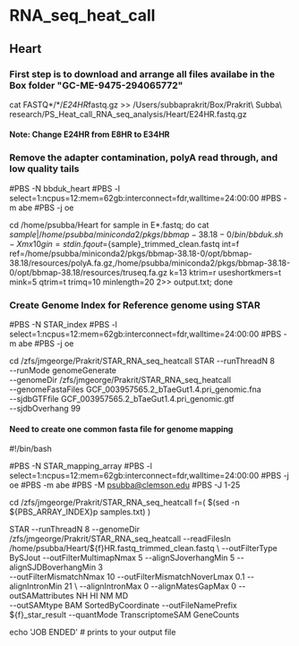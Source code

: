 # RNA_seq_heat_call
## Heart
### First step is to download and arrange all files availabe in the Box folder "GC-ME-9475-294065772"
cat FASTQ*/*/*E24HR*fastq.gz >> /Users/subbaprakrit/Box/Prakrit\ Subba\ research/PS_Heat_call_RNA_seq_analysis/Heart/E24HR.fastq.gz
#### Note: Change E24HR from E8HR to E34HR 

### Remove the adapter contamination, polyA read through, and low quality tails

#PBS -N bbduk_heart 
#PBS -l select=1:ncpus=12:mem=62gb:interconnect=fdr,walltime=24:00:00 
#PBS -m abe 
#PBS -j oe

cd /home/psubba/Heart
for sample in E*.fastq; do cat $sample | /home/psubba/miniconda2/pkgs/bbmap-38.18-0/bin/bbduk.sh -Xmx10g in=stdin.fq out=${sample}_trimmed_clean.fastq int=f ref=/home/psubba/miniconda2/pkgs/bbmap-38.18-0/opt/bbmap-38.18/resources/polyA.fa.gz,/home/psubba/miniconda2/pkgs/bbmap-38.18-0/opt/bbmap-38.18/resources/truseq.fa.gz k=13 ktrim=r useshortkmers=t mink=5 qtrim=t trimq=10 minlength=20 2>> output.txt; done

### Create Genome Index for Reference genome using STAR
#PBS -N STAR_index 
#PBS -l select=1:ncpus=12:mem=62gb:interconnect=fdr,walltime=24:00:00 
#PBS -m abe 
#PBS -j oe

cd /zfs/jmgeorge/Prakrit/STAR_RNA_seq_heatcall
STAR --runThreadN 8 \
--runMode genomeGenerate \
--genomeDir /zfs/jmgeorge/Prakrit/STAR_RNA_seq_heatcall \
--genomeFastaFiles GCF_003957565.2_bTaeGut1.4.pri_genomic.fna \
--sjdbGTFfile GCF_003957565.2_bTaeGut1.4.pri_genomic.gtf \
--sjdbOverhang 99

#### Need to create one common fasta file for genome mapping
#!/bin/bash

#PBS -N STAR_mapping_array
#PBS -l select=1:ncpus=12:mem=62gb:interconnect=fdr,walltime=24:00:00 
#PBS -j oe
#PBS -m abe
#PBS -M psubba@clemson.edu
#PBS -J 1-25

cd /zfs/jmgeorge/Prakrit/STAR_RNA_seq_heatcall
f=( $(sed -n ${PBS_ARRAY_INDEX}p samples.txt) )

STAR --runThreadN 8 --genomeDir /zfs/jmgeorge/Prakrit/STAR_RNA_seq_heatcall --readFilesIn /home/psubba/Heart/${f}HR.fastq_trimmed_clean.fastq \ 
--outFilterType BySJout --outFilterMultimapNmax 5 --alignSJoverhangMin 5 --alignSJDBoverhangMin 3 \
--outFilterMismatchNmax 10 --outFilterMismatchNoverLmax 0.1 --alignIntronMin 21 \ --alignIntronMax 0 --alignMatesGapMax 0 --outSAMattributes NH HI NM MD \
--outSAMtype BAM SortedByCoordinate --outFileNamePrefix ${f}_star_result --quantMode TranscriptomeSAM GeneCounts


echo 'JOB ENDED'        # prints to your output file

